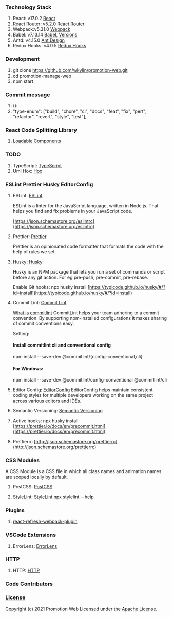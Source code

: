 ### Technology Stack

1. React: v17.0.2 [React](https://reactjs.org/)
2. React Router: v5.2.0 [React Router](https://reactrouter.com/)
3. Webpack:v5.31.0 [Webpack](https://webpack.js.org/)
4. Babel: v7.13.14 [Babel](https://babeljs.io/), [Versions](https://babel.docschina.org/versions/)
5. Antd: v4.15.0 [Ant Design](https://ant.design/index-cn)
6. Redux Hooks: v4.0.5 [Redux Hooks](https://react-redux.js.org/api/hooks)

### Development

1. git clone https://github.com/wkylin/promotion-web.git
2. cd promotion-manage-web
3. npm start

### Commit message

1. <type>(<scope>): <subject>
2. "type-enum": ["build", "chore", "ci", "docs", "feat", "fix", "perf", "refactor", "revert", "style", "test"],

### React Code Splitting Library

1. [Loadable Components](https://loadable-components.com/)

### TODO

1. TypeScript: [TypeScript](https://www.typescriptlang.org/)
2. Umi Hox: [Hox](https://github.com/umijs/hox)

### ESLint Prettier Husky EditorConfig

1. ESLint: [ESLint](https://eslint.org/)

   ESLint is a linter for the JavaScript language, written in Node.js. That helps you find and fix problems in your JavaScript code.

   [https://json.schemastore.org/eslintrc](https://json.schemastore.org/eslintrc)

2. Prettier: [Prettier](https://github.com/prettier/prettier)

   Prettier is an opinionated code formatter that formats the code with the help of rules we set.

3. Husky: [Husky](https://github.com/typicode/husky)

   Husky is an NPM package that lets you run a set of commands or script before any git action. For eg pre-push, pre-commit, pre-rebase.

   Enable Git hooks: npx husky install [https://typicode.github.io/husky/#/?id=install](https://typicode.github.io/husky/#/?id=install)

4. Commit Lint: [Commit Lint ](https://commitlint.js.org)

   [What is commitlint](https://github.com/conventional-changelog/commitlint/#what-is-commitlint)
   CommitLint helps your team adhering to a commit convention. By supporting npm-installed configurations it makes sharing of commit conventions easy.

   Setting:

   #### Install commitlint cli and conventional config

   npm install --save-dev @commitlint/{config-conventional,cli}

   #### For Windows:

   npm install --save-dev @commitlint/config-conventional @commitlint/cli

5. Editor Config: [EditorConfig](https://EditorConfig.org)
   EditorConfig helps maintain consistent coding styles for multiple developers working on the same project across various editors and IDEs.

6. Semantic Versioning: [Semantic Versioning](https://semver.org/)

7. Active hooks: npx husky install
   [https://prettier.io/docs/en/precommit.html](https://prettier.io/docs/en/precommit.html)
8. Prettierrc
   [http://json.schemastore.org/prettierrc](http://json.schemastore.org/prettierrc)

### CSS Modules

A CSS Module is a CSS file in which all class names and animation names are scoped locally by default.

1. PostCSS: [PostCSS](https://postcss.org/)

2. StyleLint: [StyleLint](https://stylelint.io/)
   npx stylelint --help

### Plugins

1. [react-refresh-webpack-plugin](https://github.com/pmmmwh/react-refresh-webpack-plugin)

### VSCode Extensions

1. ErrorLens: [ErrorLens](https://marketplace.visualstudio.com/items?itemName=usernamehw.errorlens)

### HTTP

1. HTTP: [HTTP](https://developer.mozilla.org/en-US/docs/Web/HTTP)

### Code Contributors

### [License](LICENSE)

Copyright (c) 2021 Promotion Web
Licensed under the [Apache License](LICENSE).
